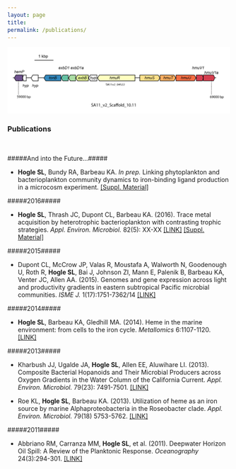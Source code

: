 ```yaml
---
layout: page
title: 
permalink: /publications/
---
```

![desk](/images/SA11_heme_operon.png)
### Publications

<br>

#####And into the Future...#####

* __Hogle SL__, Bundy RA, Barbeau KA. _In prep._ Linking phytoplankton and bacterioplankton community dynamics to iron-binding ligand production in a microcosm experiment. [[Suppl. Material]](/CCE12_ligand_microbes)

<!--* Hogle SL, Dupont CL, Barbeau KA, and others. _In prep._ Converging physiological, geochemical, and molecular evidence for phytoplankton iron-limitation in the California Current Ecosystem-->

#####2016#####

* __Hogle SL__, Thrash JC, Dupont CL, Barbeau KA. (2016). Trace metal acquisition by heterotrophic bacterioplankton with contrasting trophic strategies. _Appl. Environ. Microbiol._ 82(5): XX-XX [[LINK]](http://aem.asm.org/content/early/2016/01/04/AEM.03128-15.short?rss=1) [[Suppl. Material]](/TM_roseo_sar)

#####2015#####

* Dupont CL, McCrow JP, Valas R, Moustafa A, Walworth N, Goodenough U, Roth R, __Hogle SL__, Bai J, Johnson ZI, Mann E, Palenik B, Barbeau KA, Venter JC, Allen AA. (2015). Genomes and gene expression across light and productivity gradients in eastern subtropical Pacific microbial communities. _ISME J._ 1(17):1751-7362/14 [[LINK]](http://www.nature.com/ismej/journal/vaop/ncurrent/full/ismej2014198a.html)

#####2014#####

* __Hogle SL__, Barbeau KA, Gledhill MA. (2014). Heme in the marine environment: from cells to the iron cycle. _Metallomics_ 6:1107-1120. [[LINK]](http://dx.doi.org/10.1039/c4mt00031e)

#####2013#####

* Kharbush JJ, Ugalde JA, __Hogle SL__, Allen EE, Aluwihare LI. (2013). Composite Bacterial Hopanoids and Their Microbial Producers across Oxygen Gradients in the Water Column of the California Current. _Appl. Environ. Microbiol._ 79(23): 7491-7501. [[LINK]](http://aem.asm.org/content/79/23/7491)

* Roe KL, __Hogle SL__, Barbeau KA. (2013). Utilization of heme as an iron source by marine Alphaproteobacteria in the Roseobacter clade. _Appl. Environ. Microbiol._ 79(18) 5753-5762. [[LINK]](http://aem.asm.org/content/79/18/5753)

#####2011#####

* Abbriano RM, Carranza MM, __Hogle SL__, et al. (2011). Deepwater Horizon Oil Spill: A Review of the Planktonic Response. _Oceanography_ 24(3):294-301. [[LINK]](http://www.tos.org/oceanography/archive/24-3_abbriano.html)





